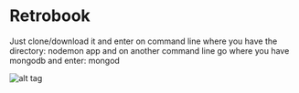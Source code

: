 # Retrobook
Just clone/download it and enter on command line where you have the directory: nodemon app
and on another command line go where you have mongodb and enter: mongod 

![alt tag](https://i.imgur.com/8r4kcBF.jpg)
